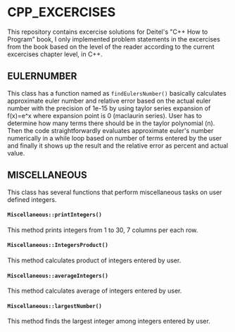 # CPP_EXCERCISES
This repository contains excercise solutions for Deitel's "C++ How to Program" book, I only implemented problem statements in the excercises from the book based on the level of the reader according to the current excercises chapter level, in C++.

## EULERNUMBER ##

This class has a function named as ```findEulersNumber()``` basically calculates approximate euler number and relative error based on the actual euler number with the precision of 1e-15 by using taylor series expansion of f(x)=e^x where expansion point is 0 (maclaurin series). User has to determine how many terms there should be in the taylor polynomial (n). Then the code straightforwardly evaluates approximate euler's number numerically in a while loop based on number of terms entered by the user and finally it shows up the result and the relative error as percent and actual value.

## MISCELLANEOUS ##

This class has several functions that perform miscellaneous tasks on user defined integers.

#### ```Miscellaneous::printIntegers()``` ####

This method prints integers from 1 to 30, 7 columns per each row.

#### ```Miscellaneous::IntegersProduct()``` ####

This method calculates product of integers entered by user.

#### ```Miscellaneous::averageIntegers()``` ####

This method calculates average of integers entered by user.

#### ```Miscellaneous::largestNumber()``` ####

This method finds the largest integer among integers entered by user.
